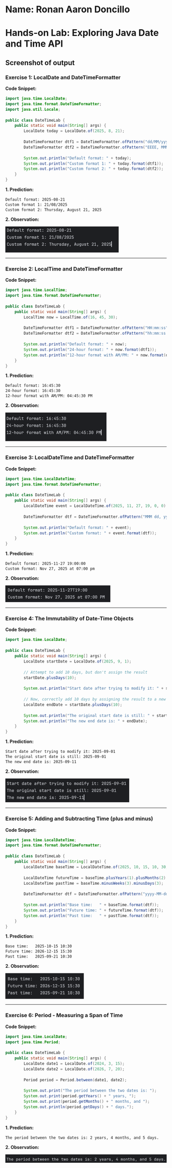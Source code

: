 # Name: Ronan Aaron Doncillo
# Hands-on Lab: Exploring Java Date and Time API
## Screenshot of output

### Exercise 1: LocalDate and DateTimeFormatter
**Code Snippet:**
```java
import java.time.LocalDate;
import java.time.format.DateTimeFormatter;
import java.util.Locale;

public class DateTimeLab {
    public static void main(String[] args) {
        LocalDate today = LocalDate.of(2025, 8, 21);

        DateTimeFormatter dtf1 = DateTimeFormatter.ofPattern("dd/MM/yyyy");
        DateTimeFormatter dtf2 = DateTimeFormatter.ofPattern("EEEE, MMMM dd, yyyy", Locale.ENGLISH);

        System.out.println("Default format: " + today);
        System.out.println("Custom format 1: " + today.format(dtf1));
        System.out.println("Custom format 2: " + today.format(dtf2));
    }
}
```
**1. Prediction:**
```
Default format: 2025-08-21
Custom format 1: 21/08/2025
Custom format 2: Thursday, August 21, 2025
```
**2. Observation:**

![Exercise 1 output](https://github.com/aarondoncillo-gcash/JC-Exploring-JavaDateTime/blob/main/screenshots/ex1.png "Exercise 1 output")

---
### Exercise 2: LocalTime and DateTimeFormatter
**Code Snippet:**
```java
import java.time.LocalTime;
import java.time.format.DateTimeFormatter;

public class DateTimeLab {
    public static void main(String[] args) {
        LocalTime now = LocalTime.of(16, 45, 30);

        DateTimeFormatter dtf1 = DateTimeFormatter.ofPattern("HH:mm:ss");
        DateTimeFormatter dtf2 = DateTimeFormatter.ofPattern("hh:mm:ss a");

        System.out.println("Default format: " + now);
        System.out.println("24-hour format: " + now.format(dtf1));
        System.out.println("12-hour format with AM/PM: " + now.format(dtf2));
    }
}
```
**1. Prediction:**
```
Default format: 16:45:30
24-hour format: 16:45:30
12-hour format with AM/PM: 04:45:30 PM
```
**2. Observation:**

![Exercise 2 output](https://github.com/aarondoncillo-gcash/JC-Exploring-JavaDateTime/blob/main/screenshots/ex2.png "Exercise 2 output")

---
### Exercise 3: LocalDateTime and DateTimeFormatter
**Code Snippet:**
```java
import java.time.LocalDateTime;
import java.time.format.DateTimeFormatter;

public class DateTimeLab {
    public static void main(String[] args) {
        LocalDateTime event = LocalDateTime.of(2025, 11, 27, 19, 0, 0);

        DateTimeFormatter dtf = DateTimeFormatter.ofPattern("MMM dd, yyyy 'at' hh:mm a");

        System.out.println("Default format: " + event);
        System.out.println("Custom format: " + event.format(dtf));
    }
}
```
**1. Prediction:**
```
Default format: 2025-11-27 19:00:00
Custom format: Nov 27, 2025 at 07:00 pm
```
**2. Observation:**

![Exercise 3 output](https://github.com/aarondoncillo-gcash/JC-Exploring-JavaDateTime/blob/main/screenshots/ex3.png "Exercise 3 output")

---
### Exercise 4: The Immutability of Date-Time Objects
**Code Snippet:**
```java
import java.time.LocalDate;

public class DateTimeLab {
    public static void main(String[] args) {
        LocalDate startDate = LocalDate.of(2025, 9, 1);

        // Attempt to add 10 days, but don't assign the result
        startDate.plusDays(10);

        System.out.println("Start date after trying to modify it: " + startDate);

        // Now, correctly add 10 days by assigning the result to a new variable
        LocalDate endDate = startDate.plusDays(10);

        System.out.println("The original start date is still: " + startDate);
        System.out.println("The new end date is: " + endDate);
    }
}
```
**1. Prediction:**
```
Start date after trying to modify it: 2025-09-01
The original start date is still: 2025-09-01
The new end date is: 2025-09-11
```
**2. Observation:**

![Exercise 4 output](https://github.com/aarondoncillo-gcash/JC-Exploring-JavaDateTime/blob/main/screenshots/ex4.png "Exercise 4 output")

---
### Exercise 5: Adding and Subtracting Time (plus and minus)
**Code Snippet:**
```java
import java.time.LocalDateTime;
import java.time.format.DateTimeFormatter;

public class DateTimeLab {
    public static void main(String[] args) {
        LocalDateTime baseTime = LocalDateTime.of(2025, 10, 15, 10, 30, 0);

        LocalDateTime futureTime = baseTime.plusYears(1).plusMonths(2).plusHours(5);
        LocalDateTime pastTime = baseTime.minusWeeks(3).minusDays(3);

        DateTimeFormatter dtf = DateTimeFormatter.ofPattern("yyyy-MM-dd HH:mm");

        System.out.println("Base time:   " + baseTime.format(dtf));
        System.out.println("Future time: " + futureTime.format(dtf));
        System.out.println("Past time:   " + pastTime.format(dtf));
    }
}
```
**1. Prediction:**
```
Base time:   2025-10-15 10:30
Future time: 2026-12-15 15:30
Past time:   2025-09-21 10:30
```
**2. Observation:**

![Exercise 5 output](https://github.com/aarondoncillo-gcash/JC-Exploring-JavaDateTime/blob/main/screenshots/ex5.png "Exercise 5 output")

---
### Exercise 6: Period - Measuring a Span of Time
**Code Snippet:**
```java
import java.time.LocalDate;
import java.time.Period;

public class DateTimeLab {
    public static void main(String[] args) {
        LocalDate date1 = LocalDate.of(2024, 3, 15);
        LocalDate date2 = LocalDate.of(2026, 7, 20);

        Period period = Period.between(date1, date2);

        System.out.print("The period between the two dates is: ");
        System.out.print(period.getYears() + " years, ");
        System.out.print(period.getMonths() + " months, and ");
        System.out.println(period.getDays() + " days.");
    }
}
```
**1. Prediction:**
```
The period between the two dates is: 2 years, 4 months, and 5 days.

```
**2. Observation:**

![Exercise 6 output](https://github.com/aarondoncillo-gcash/JC-Exploring-JavaDateTime/blob/main/screenshots/ex6.png "Exercise 6 output")